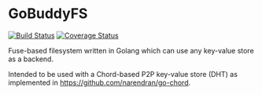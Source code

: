 GoBuddyFS
=========

[![Build Status](https://drone.io/github.com/anupcshan/gobuddyfs/status.png)](https://drone.io/github.com/anupcshan/gobuddyfs/latest)
[![Coverage Status](https://coveralls.io/repos/anupcshan/gobuddyfs/badge.png?branch=master)](https://coveralls.io/r/anupcshan/gobuddyfs?branch=master)

Fuse-based filesystem written in Golang which can use any key-value store as a backend.

Intended to be used with a Chord-based P2P key-value store (DHT) as implemented in https://github.com/narendran/go-chord.
